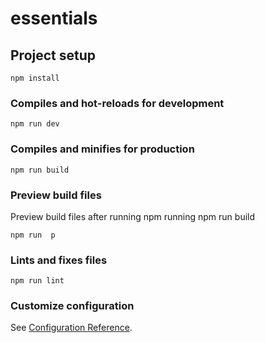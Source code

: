 # essentials

## Project setup

```
npm install
```

### Compiles and hot-reloads for development

```
npm run dev
```

### Compiles and minifies for production

```
npm run build
```

### Preview build files
Preview build files after running npm running npm run build

```
npm run  p
```

### Lints and fixes files

```
npm run lint
```

### Customize configuration

See [Configuration Reference](https://vitejs.dev/config/).
